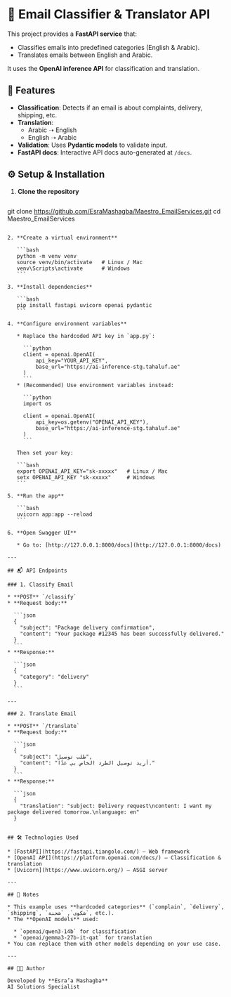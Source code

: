 
# 📧 Email Classifier & Translator API

This project provides a **FastAPI service** that:
- Classifies emails into predefined categories (English & Arabic).
- Translates emails between English and Arabic.

It uses the **OpenAI inference API** for classification and translation.


## 🚀 Features
- **Classification**: Detects if an email is about complaints, delivery, shipping, etc.
- **Translation**: 
  - Arabic ➝ English
  - English ➝ Arabic
- **Validation**: Uses **Pydantic models** to validate input.
- **FastAPI docs**: Interactive API docs auto-generated at `/docs`.


## ⚙️ Setup & Installation

1. **Clone the repository**
   ```bash
 git clone https://github.com/EsraMashagba/Maestro_EmailServices.git
 cd Maestro_EmailServices
````

2. **Create a virtual environment**

   ```bash
   python -m venv venv
   source venv/bin/activate   # Linux / Mac
   venv\Scripts\activate      # Windows
   ```

3. **Install dependencies**

   ```bash
   pip install fastapi uvicorn openai pydantic
   ```

4. **Configure environment variables**

   * Replace the hardcoded API key in `app.py`:

     ```python
     client = openai.OpenAI(
         api_key="YOUR_API_KEY",
         base_url="https://ai-inference-stg.tahaluf.ae"
     )
     ```
   * (Recommended) Use environment variables instead:

     ```python
     import os

     client = openai.OpenAI(
         api_key=os.getenv("OPENAI_API_KEY"),
         base_url="https://ai-inference-stg.tahaluf.ae"
     )
     ```

   Then set your key:

   ```bash
   export OPENAI_API_KEY="sk-xxxxx"   # Linux / Mac
   setx OPENAI_API_KEY "sk-xxxxx"     # Windows
   ```

5. **Run the app**

   ```bash
   uvicorn app:app --reload
   ```

6. **Open Swagger UI**

   * Go to: [http://127.0.0.1:8000/docs](http://127.0.0.1:8000/docs)

---

## 📬 API Endpoints

### 1. Classify Email

* **POST** `/classify`
* **Request body:**

  ```json
  {
    "subject": "Package delivery confirmation",
    "content": "Your package #12345 has been successfully delivered."
  }
  ```
* **Response:**

  ```json
  {
    "category": "delivery"
  }
  ```

---

### 2. Translate Email

* **POST** `/translate`
* **Request body:**

  ```json
  {
    "subject": "طلب توصيل",
    "content": "أريد توصيل الطرد الخاص بي غدًا."
  }
  ```
* **Response:**

  ```json
  {
    "translation": "subject: Delivery request\ncontent: I want my package delivered tomorrow.\nlanguage: en"
  }


## 🛠️ Technologies Used

* [FastAPI](https://fastapi.tiangolo.com/) – Web framework
* [OpenAI API](https://platform.openai.com/docs/) – Classification & translation
* [Uvicorn](https://www.uvicorn.org/) – ASGI server

---

## 📌 Notes

* This example uses **hardcoded categories** (`complain`, `delivery`, `shipping`, `شكوى`, `شحنة`, etc.).
* The **OpenAI models** used:

  * `openai/qwen3-14b` for classification
  * `openai/gemma3-27b-it-qat` for translation
* You can replace them with other models depending on your use case.

---

## 👩‍💻 Author

Developed by **Esra’a Mashagba**
AI Solutions Specialist
